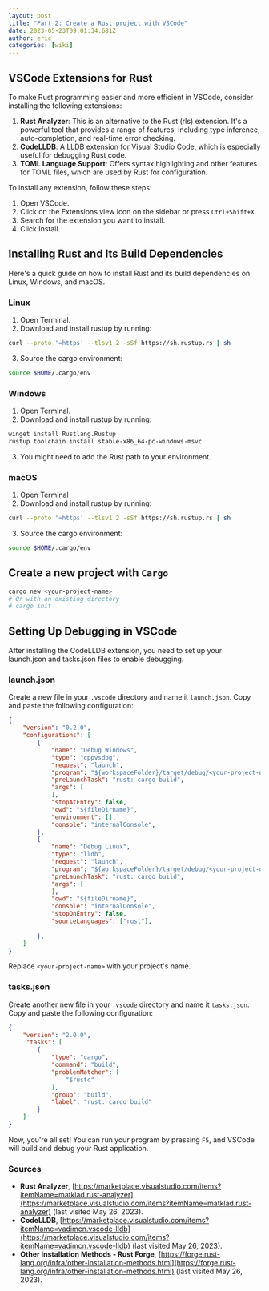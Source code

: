 ```yaml
---
layout: post
title: "Part 2: Create a Rust project with VSCode"
date: 2023-05-23T09:01:34.681Z
author: eric
categories: [wiki]
---
```

## VSCode Extensions for Rust

To make Rust programming easier and more efficient in VSCode, consider installing the following extensions:

1. **Rust Analyzer**: This is an alternative to the Rust (rls) extension. It's a powerful tool that provides a range of features, including type inference, auto-completion, and real-time error checking.
2. **CodeLLDB**: A LLDB extension for Visual Studio Code, which is especially useful for debugging Rust code.
3. **TOML Language Support**: Offers syntax highlighting and other features for TOML files, which are used by Rust for configuration.

To install any extension, follow these steps:

1. Open VSCode.
2. Click on the Extensions view icon on the sidebar or press `Ctrl+Shift+X`.
3. Search for the extension you want to install.
4. Click Install.

## Installing Rust and Its Build Dependencies

Here's a quick guide on how to install Rust and its build dependencies on Linux, Windows, and macOS.

### Linux

1. Open Terminal.
2. Download and install rustup by running:

```bash
curl --proto '=https' --tlsv1.2 -sSf https://sh.rustup.rs | sh
```

3. Source the cargo environment:

```bash
source $HOME/.cargo/env
```

### Windows

1. Open Terminal.
2. Download and install rustup by running:

```bash
winget install Rustlang.Rustup
rustup toolchain install stable-x86_64-pc-windows-msvc
```

3. You might need to add the Rust path to your environment.

### macOS

1. Open Terminal
2. Download and install rustup by running:

```bash
curl --proto '=https' --tlsv1.2 -sSf https://sh.rustup.rs | sh
```

3. Source the cargo environment:

```bash
source $HOME/.cargo/env
```

## Create a new project with `Cargo`

```bash
cargo new <your-project-name>
# Or with an existing directory
# cargo init
```

## Setting Up Debugging in VSCode

After installing the CodeLLDB extension, you need to set up your launch.json and tasks.json files to enable debugging.

### launch.json

Create a new file in your `.vscode` directory and name it `launch.json`. Copy and paste the following configuration:

```json
{
    "version": "0.2.0",
    "configurations": [
        {
            "name": "Debug Windows",
            "type": "cppvsdbg",
            "request": "launch",
            "program": "${workspaceFolder}/target/debug/<your-project-name>.exe",
            "preLaunchTask": "rust: cargo build",
            "args": [
            ],
            "stopAtEntry": false,
            "cwd": "${fileDirname}",
            "environment": [],
            "console": "internalConsole",
        },
        {
            "name": "Debug Linux",
            "type": "lldb",
            "request": "launch",
            "program": "${workspaceFolder}/target/debug/<your-project-name>",
            "preLaunchTask": "rust: cargo build",
            "args": [
            ],
            "cwd": "${fileDirname}",
            "console": "internalConsole",
            "stopOnEntry": false,
            "sourceLanguages": ["rust"],
            
        },
    ]
}
```

Replace `<your-project-name>` with your project's name.

### tasks.json

Create another new file in your `.vscode` directory and name it `tasks.json`. Copy and paste the following configuration:

```json
{
    "version": "2.0.0",
     "tasks": [
        {
            "type": "cargo",
            "command": "build",
            "problemMatcher": [
                "$rustc"
            ],
            "group": "build",
            "label": "rust: cargo build"
        }
    ]
}
```

Now, you're all set! You can run your program by pressing `F5`, and VSCode will build and debug your Rust application.

### Sources

- **Rust Analyzer**, [https://marketplace.visualstudio.com/items?itemName=matklad.rust-analyzer](https://marketplace.visualstudio.com/items?itemName=matklad.rust-analyzer) (last visited May 26, 2023).
- **CodeLLDB**, [https://marketplace.visualstudio.com/items?itemName=vadimcn.vscode-lldb](https://marketplace.visualstudio.com/items?itemName=vadimcn.vscode-lldb) (last visited May 26, 2023).
- **Other Installation Methods - Rust Forge**, [https://forge.rust-lang.org/infra/other-installation-methods.html](https://forge.rust-lang.org/infra/other-installation-methods.html) (last visited May 26, 2023).
